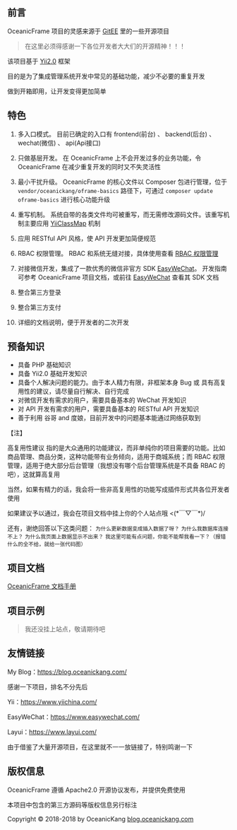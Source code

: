 
## 前言

OceanicFrame 项目的灵感来源于 [GitEE](https://gitee.com/explore) 里的一些开源项目

> 在这里必须得感谢一下各位开发者大大们的开源精神！！！

该项目基于 [Yii2.0](https://www.yiichina.com/) 框架

目的是为了集成管理系统开发中常见的基础功能，减少不必要的重复开发

做到开箱即用，让开发变得更加简单

## 特色

1. 多入口模式。 目前已确定的入口有 frontend(前台) 、 backend(后台) 、 wechat(微信) 、 api(Api接口)

2. 只做基层开发。 在 OceanicFrame 上不会开发过多的业务功能，令 OceanicFrame 在减少重复开发的同时又不失灵活性

3. 最小干扰升级。 OceanicFrame 的核心文件以 Composer 包进行管理，位于 <code>vendor/oceanickang/oframe-basics</code> 路径下，可通过 <code>composer update oframe-basics</code> 进行核心功能升级

4. 重写机制。 系统自带的各类文件均可被重写，而无需修改源码文件。该重写机制主要应用 [YiiClassMap](/develop/system/YiiClassMap.md) 机制

5. 应用 RESTful API 风格，使 API 开发更加简便规范 

6. RBAC 权限管理。 RBAC 和系统无缝对接，具体使用查看 [RBAC 权限管理](/app-guide/rbac.md)

7. 对接微信开发，集成了一款优秀的微信非官方 SDK [EasyWeChat](https://www.easywechat.com/)。 开发指南可参考 OceanicFrame 项目文档，或前往 [EasyWeChat](https://www.easywechat.com/) 查看其 SDK 文档

8. 整合第三方登录

9. 整合第三方支付

10. 详细的文档说明，便于开发者的二次开发

## 预备知识

* 具备 PHP 基础知识
* 具备 Yii2.0 基础开发知识
* 具备个人解决问题的能力。由于本人精力有限，非框架本身 Bug 或 具有高复用性的建议，请尽量自行解决、自行完成
* 对微信开发有需求的用户，需要具备基本的 WeChat 开发知识
* 对 API 开发有需求的用户，需要具备基本的 RESTful API 开发知识
* 善于利用 谷哥 and 度娘，目前开发中的问题基本能通过网络获取到

【注】

高复用性建议 指的是大众通用的功能建议，而非单纯你的项目需要的功能。比如商品管理、商品分类，这种功能带有业务倾向，适用于商城系统；而 RBAC 权限管理，适用于绝大部分后台管理（我想没有哪个后台管理系统是不具备 RBAC 的吧），这就算高复用

当然，如果有精力的话，我会将一些非高复用性的功能写成插件形式共各位开发者使用

如果建议予以通过，我会在项目文档中挂上你的个人站点哦 <(\*￣▽￣\*)/

还有，谢绝回答以下这类问题：
<code>为什么更新数据变成插入数据了呀？</code>
<code>为什么我数据库连接不上？</code>
<code>为什么我页面上数据显示不出来？</code>
<code>我这里可能有点问题，你能不能帮我看一下？（报错什么的全不给，就给一张代码图）</code>

## 项目文档

[OceanicFrame 文档手册](https://oceanickang.github.io/OceanicFrame/#/)

## 项目示例

> 我还没挂上站点，敬请期待吧

## 友情链接

My Blog：https://blog.oceanickang.com/

感谢一下项目，排名不分先后

Yii：https://www.yiichina.com/

EasyWeChat：https://www.easywechat.com/

Layui：https://www.layui.com/

由于借鉴了大量开源项目，在这里就不一一放链接了，特别鸣谢一下

## 版权信息

OceanicFrame 遵循 Apache2.0 开源协议发布，并提供免费使用

本项目中包含的第三方源码等版权信息另行标注

Copyright © 2018-2018 by OceanicKang [blog.oceanickang.com](https://blog.oceanickang.com)


